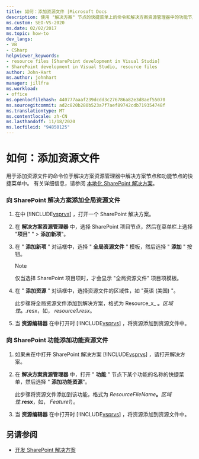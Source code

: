 ```yaml
---
title: 如何：添加资源文件 |Microsoft Docs
description: 使用 "解决方案" 节点的快捷菜单上的命令和解决方案资源管理器中的功能节点，在 Visual Studio 中添加资源文件。
ms.custom: SEO-VS-2020
ms.date: 02/02/2017
ms.topic: how-to
dev_langs:
- VB
- CSharp
helpviewer_keywords:
- resource files [SharePoint development in Visual Studio]
- SharePoint development in Visual Studio, resource files
author: John-Hart
ms.author: johnhart
manager: jillfra
ms.workload:
- office
ms.openlocfilehash: 440777aaaf239dcdd3c276786a82e3d8aef55070
ms.sourcegitcommit: ad2c820b280b523a7f7aef89742cdb719354748f
ms.translationtype: MT
ms.contentlocale: zh-CN
ms.lasthandoff: 11/18/2020
ms.locfileid: "94850125"
---
```

# <a name="how-to-add-a-resource-file"></a>如何：添加资源文件
  用于添加资源文件的命令位于解决方案资源管理器中解决方案节点和功能节点的快捷菜单中。 有关详细信息，请参阅 [本地化 SharePoint 解决方案](../sharepoint/localizing-sharepoint-solutions.md)。

### <a name="to-add-a-global-resource-file-to-a-sharepoint-solution"></a>向 SharePoint 解决方案添加全局资源文件

1. 在中 [!INCLUDE[vsprvs](../sharepoint/includes/vsprvs-md.md)] ，打开一个 SharePoint 解决方案。

2. 在 **解决方案资源管理器** 中，选择 SharePoint 项目节点，然后在菜单栏上选择 "**项目**" "  >  **添加新项**"。

3. 在 " **添加新项** " 对话框中，选择 " **全局资源文件** " 模板，然后选择 " **添加** " 按钮。

   > [!NOTE]
   > 仅当选择 SharePoint 项目项时，才会显示 "全局资源文件" 项目项模板。

4. 在 " **添加资源** " 对话框中，选择资源文件的区域性，如 "英语 (美国) "。

    此步骤将全局资源文件添加到解决方案，格式为 Resource_x_ **。**<em>区域性</em><strong>。</strong>.resx，如， *resource1.resx*。

5. 当 **资源编辑器** 在中打开时 [!INCLUDE[vsprvs](../sharepoint/includes/vsprvs-md.md)] ，将资源添加到资源文件中。

### <a name="to-add-a-feature-resource-file-to-a-sharepoint-feature"></a>向 SharePoint 功能添加功能资源文件

1. 如果未在中打开 SharePoint 解决方案 [!INCLUDE[vsprvs](../sharepoint/includes/vsprvs-md.md)] ，请打开解决方案。

2. 在 **解决方案资源管理器** 中，打开 " **功能** " 节点下某个功能的名称的快捷菜单，然后选择 " **添加功能资源**"。

     此步骤将资源文件添加到该功能，格式为 _ResourceFileName_**。**_区域性_**.resx**，如， *Feature1*）。

3. 当 **资源编辑器** 在中打开时 [!INCLUDE[vsprvs](../sharepoint/includes/vsprvs-md.md)] ，将资源添加到资源文件中。

## <a name="see-also"></a>另请参阅
- [开发 SharePoint 解决方案](../sharepoint/developing-sharepoint-solutions.md)
